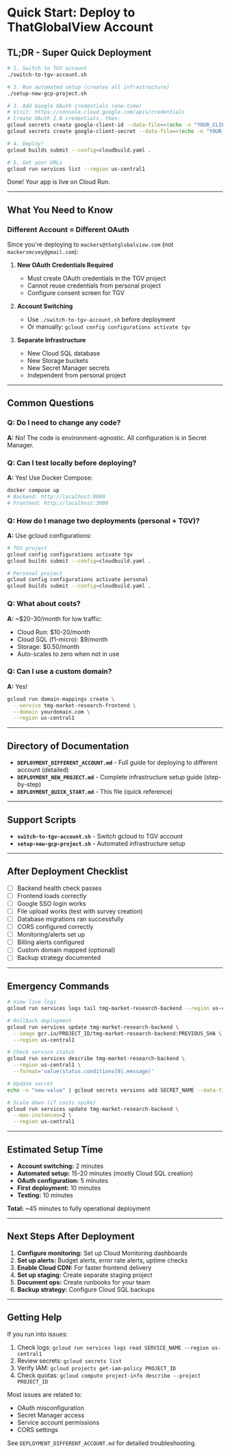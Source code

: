 # Quick Start: Deploy to ThatGlobalView Account

## TL;DR - Super Quick Deployment

```bash
# 1. Switch to TGV account
./switch-to-tgv-account.sh

# 2. Run automated setup (creates all infrastructure)
./setup-new-gcp-project.sh

# 3. Add Google OAuth credentials (one-time)
# Visit: https://console.cloud.google.com/apis/credentials
# Create OAuth 2.0 credentials, then:
gcloud secrets create google-client-id --data-file=<(echo -n "YOUR_CLIENT_ID")
gcloud secrets create google-client-secret --data-file=<(echo -n "YOUR_SECRET")

# 4. Deploy!
gcloud builds submit --config=cloudbuild.yaml .

# 5. Get your URLs
gcloud run services list --region us-central1
```

Done! Your app is live on Cloud Run.

---

## What You Need to Know

### Different Account = Different OAuth

Since you're deploying to `mackers@thatglobalview.com` (not `mackersmcvey@gmail.com`):

1. **New OAuth Credentials Required**
   - Must create OAuth credentials in the TGV project
   - Cannot reuse credentials from personal project
   - Configure consent screen for TGV

2. **Account Switching**
   - Use `./switch-to-tgv-account.sh` before deployment
   - Or manually: `gcloud config configurations activate tgv`

3. **Separate Infrastructure**
   - New Cloud SQL database
   - New Storage buckets
   - New Secret Manager secrets
   - Independent from personal project

---

## Common Questions

### Q: Do I need to change any code?
**A:** No! The code is environment-agnostic. All configuration is in Secret Manager.

### Q: Can I test locally before deploying?
**A:** Yes! Use Docker Compose:
```bash
docker compose up
# Backend: http://localhost:8000
# Frontend: http://localhost:3000
```

### Q: How do I manage two deployments (personal + TGV)?
**A:** Use gcloud configurations:
```bash
# TGV project
gcloud config configurations activate tgv
gcloud builds submit --config=cloudbuild.yaml .

# Personal project
gcloud config configurations activate personal
gcloud builds submit --config=cloudbuild.yaml .
```

### Q: What about costs?
**A:** ~$20-30/month for low traffic:
- Cloud Run: $10-20/month
- Cloud SQL (f1-micro): $9/month
- Storage: $0.50/month
- Auto-scales to zero when not in use

### Q: Can I use a custom domain?
**A:** Yes!
```bash
gcloud run domain-mappings create \
  --service tmg-market-research-frontend \
  --domain yourdomain.com \
  --region us-central1
```

---

## Directory of Documentation

- **`DEPLOYMENT_DIFFERENT_ACCOUNT.md`** - Full guide for deploying to different account (detailed)
- **`DEPLOYMENT_NEW_PROJECT.md`** - Complete infrastructure setup guide (step-by-step)
- **`DEPLOYMENT_QUICK_START.md`** - This file (quick reference)

---

## Support Scripts

- **`switch-to-tgv-account.sh`** - Switch gcloud to TGV account
- **`setup-new-gcp-project.sh`** - Automated infrastructure setup

---

## After Deployment Checklist

- [ ] Backend health check passes
- [ ] Frontend loads correctly
- [ ] Google SSO login works
- [ ] File upload works (test with survey creation)
- [ ] Database migrations ran successfully
- [ ] CORS configured correctly
- [ ] Monitoring/alerts set up
- [ ] Billing alerts configured
- [ ] Custom domain mapped (optional)
- [ ] Backup strategy documented

---

## Emergency Commands

```bash
# View live logs
gcloud run services logs tail tmg-market-research-backend --region us-central1

# Rollback deployment
gcloud run services update tmg-market-research-backend \
  --image gcr.io/PROJECT_ID/tmg-market-research-backend:PREVIOUS_SHA \
  --region us-central1

# Check service status
gcloud run services describe tmg-market-research-backend \
  --region us-central1 \
  --format='value(status.conditions[0].message)'

# Update secret
echo -n "new-value" | gcloud secrets versions add SECRET_NAME --data-file=-

# Scale down (if costs spike)
gcloud run services update tmg-market-research-backend \
  --max-instances=2 \
  --region us-central1
```

---

## Estimated Setup Time

- **Account switching:** 2 minutes
- **Automated setup:** 15-20 minutes (mostly Cloud SQL creation)
- **OAuth configuration:** 5 minutes
- **First deployment:** 10 minutes
- **Testing:** 10 minutes

**Total:** ~45 minutes to fully operational deployment

---

## Next Steps After Deployment

1. **Configure monitoring:** Set up Cloud Monitoring dashboards
2. **Set up alerts:** Budget alerts, error rate alerts, uptime checks
3. **Enable Cloud CDN:** For faster frontend delivery
4. **Set up staging:** Create separate staging project
5. **Document ops:** Create runbooks for your team
6. **Backup strategy:** Configure Cloud SQL backups

---

## Getting Help

If you run into issues:

1. Check logs: `gcloud run services logs read SERVICE_NAME --region us-central1`
2. Review secrets: `gcloud secrets list`
3. Verify IAM: `gcloud projects get-iam-policy PROJECT_ID`
4. Check quotas: `gcloud compute project-info describe --project PROJECT_ID`

Most issues are related to:
- OAuth misconfiguration
- Secret Manager access
- Service account permissions
- CORS settings

See `DEPLOYMENT_DIFFERENT_ACCOUNT.md` for detailed troubleshooting.
